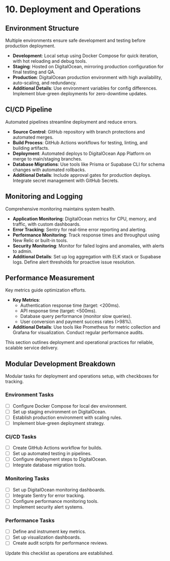# 10. Deployment and Operations

## Environment Structure
Multiple environments ensure safe development and testing before production deployment.

- **Development**: Local setup using Docker Compose for quick iteration, with hot reloading and debug tools.
- **Staging**: Hosted on DigitalOcean, mirroring production configuration for final testing and QA.
- **Production**: DigitalOcean production environment with high availability, auto-scaling, and redundancy.
- **Additional Details**: Use environment variables for config differences. Implement blue-green deployments for zero-downtime updates.

## CI/CD Pipeline
Automated pipelines streamline deployment and reduce errors.

- **Source Control**: GitHub repository with branch protections and automated merges.
- **Build Process**: GitHub Actions workflows for testing, linting, and building artifacts.
- **Deployment**: Automated deploys to DigitalOcean App Platform on merge to main/staging branches.
- **Database Migrations**: Use tools like Prisma or Supabase CLI for schema changes with automated rollbacks.
- **Additional Details**: Include approval gates for production deploys. Integrate secret management with GitHub Secrets.

## Monitoring and Logging
Comprehensive monitoring maintains system health.

- **Application Monitoring**: DigitalOcean metrics for CPU, memory, and traffic, with custom dashboards.
- **Error Tracking**: Sentry for real-time error reporting and alerting.
- **Performance Monitoring**: Track response times and throughput using New Relic or built-in tools.
- **Security Monitoring**: Monitor for failed logins and anomalies, with alerts to admin.
- **Additional Details**: Set up log aggregation with ELK stack or Supabase logs. Define alert thresholds for proactive issue resolution.

## Performance Measurement
Key metrics guide optimization efforts.

- **Key Metrics**:
  - Authentication response time (target: <200ms).
  - API response time (target: <500ms).
  - Database query performance (monitor slow queries).
  - User conversion and payment success rates (>98%).
- **Additional Details**: Use tools like Prometheus for metric collection and Grafana for visualization. Conduct regular performance audits.

This section outlines deployment and operational practices for reliable, scalable service delivery.

## Modular Development Breakdown
Modular tasks for deployment and operations setup, with checkboxes for tracking.

### Environment Tasks
- [ ] Configure Docker Compose for local dev environment.
- [ ] Set up staging environment on DigitalOcean.
- [ ] Establish production environment with scaling rules.
- [ ] Implement blue-green deployment strategy.

### CI/CD Tasks
- [ ] Create GitHub Actions workflow for builds.
- [ ] Set up automated testing in pipelines.
- [ ] Configure deployment steps to DigitalOcean.
- [ ] Integrate database migration tools.

### Monitoring Tasks
- [ ] Set up DigitalOcean monitoring dashboards.
- [ ] Integrate Sentry for error tracking.
- [ ] Configure performance monitoring tools.
- [ ] Implement security alert systems.

### Performance Tasks
- [ ] Define and instrument key metrics.
- [ ] Set up visualization dashboards.
- [ ] Create audit scripts for performance reviews.

Update this checklist as operations are established.